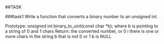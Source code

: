 ##TASK

###task1
Write a function that converts a binary number to an unsigned int.

Prototype: unsigned int binary_to_uint(const char *b);
where b is pointing to a string of 0 and 1 chars
Return: the converted number, or 0 i
there is one or more chars in the string b that is not 0 or 1
b is NULL
